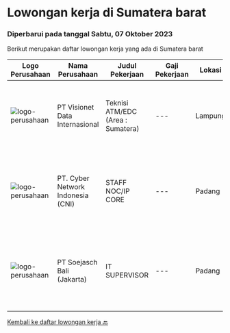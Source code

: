 
  # Lowongan kerja di Sumatera barat

  ### Diperbarui pada tanggal Sabtu, 07 Oktober 2023

  Berikut merupakan daftar lowongan kerja yang ada di Sumatera barat

  |Logo Perusahaan | Nama Perusahaan | Judul Pekerjaan | Gaji Pekerjaan | Lokasi | Deskripsi | Tanggal diunggah | Pranala |
  | -------------- | --------------- | --------------- | --------- | --------- | -------------- | ------- | ----------- |
  |![logo-perusahaan](https://image-service-cdn.seek.com.au/84d23b3586ee4efd70ea62878095fcc6b1639e33/ee4dce1061f3f616224767ad58cb2fc751b8d2dc)|PT Visionet Data Internasional|Teknisi ATM/EDC (Area : Sumatera)|---|Lampung|*) Menangani kebutuhan pelanggan di lokasi pelanggan agar terpenuhi SLA yang telah ditentukan.*) Menganalisa problem/case dengan akurat untuk...|Rabu, 13 September 2023|https://www.jobstreet.co.id/id/job/teknisi-atm-edc-area-%3A-sumatera-4467995?token=0~defc8797-38c2-47a7-a42d-763f14c83970&sectionRank=1&jobId=jobstreet-id-job-4467995|
|![logo-perusahaan](https://i.ibb.co/sqvTCh9/112815900-stock-vector-no-image-available-icon-flat-vector.webp)|PT. Cyber Network Indonesia (CNI)|STAFF NOC/IP CORE|---|Padang|STAFF NOC/IP COREQUALIFICATION:• Pendidikan Minimal D1• Mengerti Dasar jaringan• Memahami configurasi Mikrotik, Cisco, Juniper• Memahami Server (OS...|Rabu, 13 September 2023|https://www.jobstreet.co.id/id/job/staff-noc-ip-core-1036936201?token=0~defc8797-38c2-47a7-a42d-763f14c83970&sectionRank=2&jobId=jobstreet-id-job-1036936201|
|![logo-perusahaan](https://image-service-cdn.seek.com.au/bb3e109de44451a17b159b175fac498df2e652ab/ee4dce1061f3f616224767ad58cb2fc751b8d2dc)|PT Soejasch Bali (Jakarta)|IT SUPERVISOR|---|Padang|Kualifikasi :1. S1 Informatika.2. Memahami operating system server.3. Memahami trouble shooting pada hardware,software dan networking.4. Familiar...|Senin, 11 September 2023|https://www.jobstreet.co.id/id/job/it-supervisor-1036914759?token=0~defc8797-38c2-47a7-a42d-763f14c83970&sectionRank=3&jobId=jobstreet-id-job-1036914759|


  [Kembali ke daftar lowongan kerja 🔙](../README.md#daftar-lowongan-kerja)
  